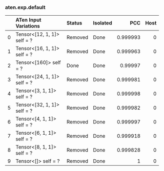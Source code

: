 ### aten.exp.default
|    | ATen Input Variations       | Status   | Isolated   |      PCC |   Host |
|---:|:----------------------------|:---------|:-----------|---------:|-------:|
|  0 | Tensor<[12, 1, 1]> self = ? | Removed  | Done       | 0.999993 |      0 |
|  1 | Tensor<[16, 1, 1]> self = ? | Removed  | Done       | 0.999963 |      0 |
|  2 | Tensor<[160]> self = ?      | Done     | Done       | 0.99997  |      0 |
|  3 | Tensor<[24, 1, 1]> self = ? | Removed  | Done       | 0.999981 |      0 |
|  4 | Tensor<[3, 1, 1]> self = ?  | Removed  | Done       | 0.999998 |      0 |
|  5 | Tensor<[32, 1, 1]> self = ? | Removed  | Done       | 0.999982 |      0 |
|  6 | Tensor<[4, 1, 1]> self = ?  | Removed  | Done       | 0.999997 |      0 |
|  7 | Tensor<[6, 1, 1]> self = ?  | Removed  | Done       | 0.999918 |      0 |
|  8 | Tensor<[8, 1, 1]> self = ?  | Removed  | Done       | 0.999828 |      0 |
|  9 | Tensor<[]> self = ?         | Removed  | Done       | 1        |      0 |

